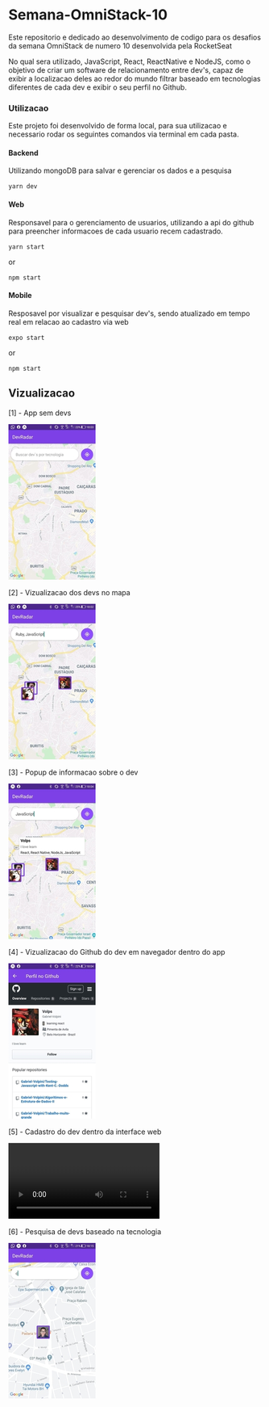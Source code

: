 # Semana-OmniStack-10

Este repositorio e dedicado ao desenvolvimento de codigo para os desafios da semana OmniStack de numero 10 desenvolvida pela RocketSeat 

No qual sera utilizado, JavaScript, React, ReactNative e NodeJS, como o objetivo de criar um software de relacionamento entre dev's, capaz de exibir a localizacao deles ao redor do mundo filtrar baseado em tecnologias diferentes de cada dev e exibir o seu perfil no Github.

### Utilizacao

Este projeto foi desenvolvido de forma local, para sua utilizacao e necessario rodar os seguintes comandos via terminal em cada pasta.

#### Backend

Utilizando mongoDB para salvar e gerenciar os dados e a pesquisa

```
yarn dev
```

#### Web

Responsavel para o gerenciamento de usuarios, utilizando a api do github para preencher informacoes de cada usuario recem cadastrado.

```
yarn start
```

or

```
npm start
```

#### Mobile

Resposavel por visualizar e pesquisar dev's, sendo atualizado em tempo real em relacao ao cadastro via web

```
expo start
```

or

```
npm start
```

## Vizualizacao

[1] - App sem devs

![](/Screenshots/empty%20map.jpg)
 
[2] - Vizualizacao dos devs no mapa

![](/Screenshots/devs%20at%20the%20map.jpg)

[3] - Popup de informacao sobre o dev

![](/Screenshots/Dev%20popup.jpg)

[4] - Vizualizacao do Github do dev em navegador dentro do app

![](/Screenshots/github%20perfil.jpg)

[5] - Cadastro do dev dentro da interface web

![](/Screenshots/Insert%20new%20user.mp4)

[6] - Pesquisa de devs baseado na tecnologia

![](/Screenshots/search%20by%20tech.jpg)

